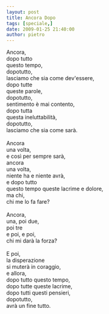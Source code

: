 ```yaml
---
layout: post
title: Ancora Dopo
tags: [speciale,]
date: 2009-01-25 21:40:00
author: pietro
---
```

Ancora,<br/>dopo tutto<br/>questo tempo,<br/>dopotutto,<br/>lasciamo che sia come dev'essere,<br/>dopo tutte<br/>queste parole,<br/>dopotutto,<br/>sentimento è mai contento,<br/>dopo tutta<br/>questa ineluttabilità,<br/>dopotutto,<br/>lasciamo che sia come sarà.<br/><br/>Ancora<br/>una volta,<br/>e così per sempre sarà,<br/>ancora<br/>una volta,<br/>niente ha e niente avrà,<br/>e dopo tutto<br/>questo tempo queste lacrime e dolore,<br/>ma chi,<br/>chi me lo fa fare?<br/><br/>Ancora,<br/>una, poi due,<br/>poi tre<br/>e poi, e poi,<br/>chi mi darà la forza?<br/><br/>E poi,<br/>la disperazione<br/>si muterà in coraggio,<br/>e allora,<br/>dopo tutto questo tempo,<br/>dopo tutte queste lacrime,<br/>dopo tutti questi pensieri,<br/>dopotutto,<br/>avrà un fine tutto.

